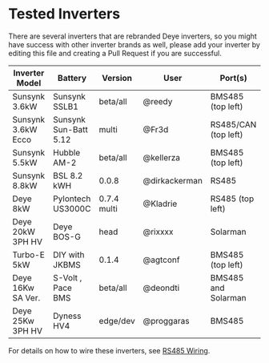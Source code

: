 # Tested Inverters

There are several inverters that are rebranded Deye inverters, so you might have success with other inverter brands as well, please add your inverter by editing this file and creating a Pull Request if you are successful.

| Inverter Model     | Battery               | Version  | User          | Port(s)                  |
| ------------------ | --------------------- | -------- | ------------- | ------------------------ |
| Sunsynk 3.6kW      | Sunsynk SSLB1         | beta/all | @reedy        | BMS485 (top left)        |
| Sunsynk 3.6kW Ecco | Sunsynk Sun-Batt 5.12 | multi    | @Fr3d         | RS485/CAN (top left)     |
| Sunsynk 5.5kW      | Hubble AM-2           | beta/all | @kellerza     | BMS485 (top left)        |
| Sunsynk 8.8kW      | BSL 8.2 kWH           | 0.0.8    | @dirkackerman | RS485                    |
| Deye 8kW           | Pylontech US3000C     | 0.7.4 multi | @Kladrie      | RS485 (top left)         |
| Deye 20kW 3PH HV   | Deye BOS-G            | head     | @rixxxx       | Solarman                 |
| Turbo-E 5kW        | DIY with JKBMS        | 0.1.4    | @agtconf      | BMS485 (top left)        |
| Deye 16Kw SA Ver.  | S-Volt , Pace BMS     | beta/all | @deondti      | BMS485 and Solarman      |
| Deye 25Kw 3PH HV   | Dyness HV4            | edge/dev | @proggaras   | BMS485                   |

For details on how to wire these inverters, see [RS485 Wiring](./wiring).
